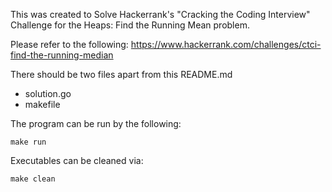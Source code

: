 This was created to Solve Hackerrank's "Cracking the Coding Interview" Challenge for the Heaps: Find the Running Mean problem. 

Please refer to the following: https://www.hackerrank.com/challenges/ctci-find-the-running-median

There should be two files apart from this README.md
- solution.go
- makefile

The program can be run by the following:
```
make run
```

Executables can be cleaned via:
```
make clean
```
